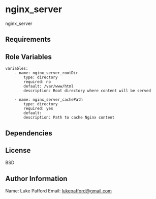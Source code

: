 nginx_server
=========

nginx_server

Requirements
------------

Role Variables
--------------
```
variables:
	- name: nginx_server_rootDir
		type: directory
		required: no
		default: /var/www/html
		description: Root directory where content will be served

	- name: nginx_server_cachePath
		type: directory
		required: yes
		default: 
		description: Path to cache Nginx content
```
Dependencies
------------

License
-------

BSD

Author Information
------------------
Name: Luke Pafford 
Email: lukepafford@gmail.com

